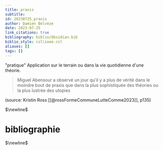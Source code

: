 ```yaml
---
title: praxis
subtitle:
id: 20230725_praxis
author: Damien Belvèze
date: 2023-07-25
link_citations: true
bibliography: biblio/Obsidian.bib
biblio_style: csl\ieee.csl
aliases: []
tags: []
---
```


"pratique"
Application sur le terrain ou dans la vie quotidienne d'une théorie. 

> Miguel Abensour a observé un jour qu'il y a plus de vérité dans le moindre bout de praxis que dans la plus sophistiquée des théories ou la plus lustrée des utopies

(source: Kristin Ross [[@rossFormeCommuneLutteComme2023]], p135)

$\newline$
# bibliographie
$\newline$






